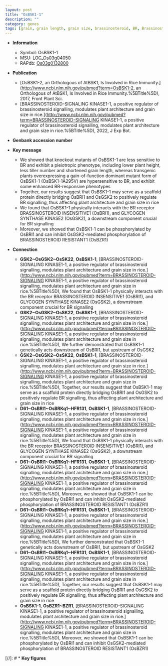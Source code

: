 ```yaml
---
layout: post
title: "OsBSK1-1"
description: ""
category: genes
tags: [grain, grain length, grain size, brassinosteroid, BR, Brassinosteroid, tiller, architecture,  BR , plant height, plant architecture, tiller number]
---
```


* **Information**  
    + Symbol: OsBSK1-1  
    + MSU: [LOC_Os03g04050](http://rice.uga.edu/cgi-bin/ORF_infopage.cgi?orf=LOC_Os03g04050)  
    + RAPdb: [Os03g0132800](https://rapdb.dna.affrc.go.jp/locus/?name=Os03g0132800)  

* **Publication**  
    + [OsBSK1-2, an Orthologous of AtBSK1, Is Involved in Rice Immunity.](http://www.ncbi.nlm.nih.gov/pubmed?term=OsBSK1-2, an Orthologous of AtBSK1, Is Involved in Rice Immunity.%5BTitle%5D), 2017, Front Plant Sci.
    + [BRASSINOSTEROID-SIGNALING KINASE1-1, a positive regulator of brassinosteroid signalling, modulates plant architecture and grain size in rice.](http://www.ncbi.nlm.nih.gov/pubmed?term=BRASSINOSTEROID-SIGNALING KINASE1-1, a positive regulator of brassinosteroid signalling, modulates plant architecture and grain size in rice.%5BTitle%5D), 2022, J Exp Bot.

* **Genbank accession number**  

* **Key message**  
    + We showed that knockout mutants of OsBSK1-1 are less sensitive to BR and exhibit a pleiotropic phenotype, including lower plant height, less tiller number and shortened grain length, whereas transgenic plants overexpressing a gain-of-function dominant mutant form of OsBSK1-1 (OsBSK1-1A295V) are hypersensitive to BR, and exhibit some enhanced BR-responsive phenotypes
    + Together, our results suggest that OsBSK1-1 may serve as a scaffold protein directly bridging OsBRI1 and OsGSK2 to positively regulate BR signalling, thus affecting plant architecture and grain size in rice
    + We found that OsBSK1-1 physically interacts with the BR receptor BRASSINOSTEROID INSENSITIVE1 (OsBRI1), and GLYCOGEN SYNTHASE KINASE2 (OsGSK2), a downstream component crucial for BR signalling
    + Moreover, we showed that OsBSK1-1 can be phosphorylated by OsBRI1 and can inhibit OsGSK2-mediated phosphorylation of BRASSINOSTEROID RESISTANT1 (OsBZR1)

* **Connection**  
    + __GSK2~OsGSK2~OsSK22__, __OsBSK1-1__, [BRASSINOSTEROID-SIGNALING KINASE1-1, a positive regulator of brassinosteroid signalling, modulates plant architecture and grain size in rice.](http://www.ncbi.nlm.nih.gov/pubmed?term=BRASSINOSTEROID-SIGNALING KINASE1-1, a positive regulator of brassinosteroid signalling, modulates plant architecture and grain size in rice.%5BTitle%5D),  We found that OsBSK1-1 physically interacts with the BR receptor BRASSINOSTEROID INSENSITIVE1 (OsBRI1), and GLYCOGEN SYNTHASE KINASE2 (OsGSK2), a downstream component crucial for BR signalling
    + __GSK2~OsGSK2~OsSK22__, __OsBSK1-1__, [BRASSINOSTEROID-SIGNALING KINASE1-1, a positive regulator of brassinosteroid signalling, modulates plant architecture and grain size in rice.](http://www.ncbi.nlm.nih.gov/pubmed?term=BRASSINOSTEROID-SIGNALING KINASE1-1, a positive regulator of brassinosteroid signalling, modulates plant architecture and grain size in rice.%5BTitle%5D),  We further demonstrated that OsBSK1-1 genetically acts downstream of OsBRI1, but upstream of OsGSK2
    + __GSK2~OsGSK2~OsSK22__, __OsBSK1-1__, [BRASSINOSTEROID-SIGNALING KINASE1-1, a positive regulator of brassinosteroid signalling, modulates plant architecture and grain size in rice.](http://www.ncbi.nlm.nih.gov/pubmed?term=BRASSINOSTEROID-SIGNALING KINASE1-1, a positive regulator of brassinosteroid signalling, modulates plant architecture and grain size in rice.%5BTitle%5D),  Together, our results suggest that OsBSK1-1 may serve as a scaffold protein directly bridging OsBRI1 and OsGSK2 to positively regulate BR signalling, thus affecting plant architecture and grain size in rice
    + __D61~OsBRI1~OsBRKq1~HFR131__, __OsBSK1-1__, [BRASSINOSTEROID-SIGNALING KINASE1-1, a positive regulator of brassinosteroid signalling, modulates plant architecture and grain size in rice.](http://www.ncbi.nlm.nih.gov/pubmed?term=BRASSINOSTEROID-SIGNALING KINASE1-1, a positive regulator of brassinosteroid signalling, modulates plant architecture and grain size in rice.%5BTitle%5D),  We found that OsBSK1-1 physically interacts with the BR receptor BRASSINOSTEROID INSENSITIVE1 (OsBRI1), and GLYCOGEN SYNTHASE KINASE2 (OsGSK2), a downstream component crucial for BR signalling
    + __D61~OsBRI1~OsBRKq1~HFR131__, __OsBSK1-1__, [BRASSINOSTEROID-SIGNALING KINASE1-1, a positive regulator of brassinosteroid signalling, modulates plant architecture and grain size in rice.](http://www.ncbi.nlm.nih.gov/pubmed?term=BRASSINOSTEROID-SIGNALING KINASE1-1, a positive regulator of brassinosteroid signalling, modulates plant architecture and grain size in rice.%5BTitle%5D),  Moreover, we showed that OsBSK1-1 can be phosphorylated by OsBRI1 and can inhibit OsGSK2-mediated phosphorylation of BRASSINOSTEROID RESISTANT1 (OsBZR1)
    + __D61~OsBRI1~OsBRKq1~HFR131__, __OsBSK1-1__, [BRASSINOSTEROID-SIGNALING KINASE1-1, a positive regulator of brassinosteroid signalling, modulates plant architecture and grain size in rice.](http://www.ncbi.nlm.nih.gov/pubmed?term=BRASSINOSTEROID-SIGNALING KINASE1-1, a positive regulator of brassinosteroid signalling, modulates plant architecture and grain size in rice.%5BTitle%5D),  We further demonstrated that OsBSK1-1 genetically acts downstream of OsBRI1, but upstream of OsGSK2
    + __D61~OsBRI1~OsBRKq1~HFR131__, __OsBSK1-1__, [BRASSINOSTEROID-SIGNALING KINASE1-1, a positive regulator of brassinosteroid signalling, modulates plant architecture and grain size in rice.](http://www.ncbi.nlm.nih.gov/pubmed?term=BRASSINOSTEROID-SIGNALING KINASE1-1, a positive regulator of brassinosteroid signalling, modulates plant architecture and grain size in rice.%5BTitle%5D),  Together, our results suggest that OsBSK1-1 may serve as a scaffold protein directly bridging OsBRI1 and OsGSK2 to positively regulate BR signalling, thus affecting plant architecture and grain size in rice
    + __OsBSK1-1__, __OsBZR1~BZR1__, [BRASSINOSTEROID-SIGNALING KINASE1-1, a positive regulator of brassinosteroid signalling, modulates plant architecture and grain size in rice.](http://www.ncbi.nlm.nih.gov/pubmed?term=BRASSINOSTEROID-SIGNALING KINASE1-1, a positive regulator of brassinosteroid signalling, modulates plant architecture and grain size in rice.%5BTitle%5D),  Moreover, we showed that OsBSK1-1 can be phosphorylated by OsBRI1 and can inhibit OsGSK2-mediated phosphorylation of BRASSINOSTEROID RESISTANT1 (OsBZR1)

[//]: # * **Key figures**  


